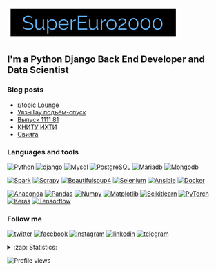 [![Header](https://github.com/SuperEuro2000/SuperEuro2000/blob/main/assets/logo400*80.png)](https://supereuro2000.com/)

## I'm a Python Django Back End Developer and Data Scientist

### Blog posts
<!-- YOUTUBE:START -->
- [r/topic Lounge](https://www.reddit.com/r/topic/comments/p2xoei/rtopic_lounge/)
- [УязыТау подъём-спуск](https://www.youtube.com/watch?v=cJavT6-4_yE)
- [Выпуск 1111 81](https://www.youtube.com/watch?v=1uyc35dyPrQ)
- [КНИТУ ИХТИ](https://www.youtube.com/watch?v=Y-CiGGL9MWQ)
- [Свияга](https://www.youtube.com/watch?v=ezi9IxaTAaI)
<!-- YOUTUBE:END -->

### Languages and tools

[![Python](https://img.shields.io/badge/-Python-<COLOR>?style=plastic&logo=Python)](https://github.com/GnuriaN/Python-Roadmap)
[![django](https://img.shields.io/badge/-django-<COLOR>?style=plastic&logo=django)](https://github.com/django/django)
[![Mysql](https://img.shields.io/badge/-Mysql-<COLOR>?style=plastic&logo=Mysql)](https://github.com/topics/mysql)
[![PostgreSQL](https://img.shields.io/badge/-PostgreSQL-<COLOR>?style=plastic&logo=PostgreSQL)](https://github.com/topics/postgresql)
[![Mariadb](https://img.shields.io/badge/-Mariadb-<COLOR>?style=plastic&logo=Mariadb)](https://github.com/search?q=Mariadb)
[![Mongodb](https://img.shields.io/badge/-Mongodb-<COLOR>?style=plastic&logo=Mongodb)](https://github.com/topics/mongodb)

[![Spark](https://img.shields.io/badge/-Spark-<COLOR>?style=plastic&logo=Spark)](https://github.com/apache/spark)
[![Scrapy](https://img.shields.io/badge/-Scrapy-<COLOR>?style=plastic&logo=Scrapy)](https://github.com/scrapy/scrapy)
[![Beautifulsoup4](https://img.shields.io/badge/-Beautifulsoup4-<COLOR>?style=plastic&logo=Beautifulsoup4)](https://pypi.org/project/beautifulsoup4/)
[![Selenium](https://img.shields.io/badge/-Selenium-<COLOR>?style=plastic&logo=Selenium)](https://github.com/search?q=Selenium)
[![Ansible](https://img.shields.io/badge/-Ansible-<COLOR>?style=plastic&logo=Ansible)](https://github.com/ansible/ansible)
[![Docker](https://img.shields.io/badge/-Docker-<COLOR>?style=plastic&logo=Docker)](https://github.com/topics/docker)

[![Anaconda](https://img.shields.io/badge/-Anaconda-<COLOR>?style=plastic&logo=Anaconda)](https://www.anaconda.com)
[![Pandas](https://img.shields.io/badge/-Pandas-<COLOR>?style=plastic&logo=Pandas)](https://github.com/pandas-dev/pandas)
[![Numpy](https://img.shields.io/badge/-Numpy-<COLOR>?style=plastic&logo=Numpy)](https://github.com/numpy/numpy)
[![Matplotlib](https://img.shields.io/badge/-Matplotlib-<COLOR>?style=plastic&logo=Matplotlib)](https://github.com/matplotlib/matplotlib)
[![Scikitlearn](https://img.shields.io/badge/-Scikitlearn-<COLOR>?style=plastic&logo=Scikitlearn)](https://github.com/scikit-learn/scikit-learn)
[![PyTorch](https://img.shields.io/badge/-PyTorch-<COLOR>?style=plastic&logo=PyTorch)](https://github.com/pytorch/pytorch)
[![Keras](https://img.shields.io/badge/-Keras-<COLOR>?style=plastic&logo=Keras)](https://github.com/keras-team/keras)
[![Tensorflow](https://img.shields.io/badge/-Tensorflow-<COLOR>?style=plastic&logo=Tensorflow)](https://github.com/tensorflow/tensorflow)

### Follow me

[![twitter](https://img.shields.io/badge/-twitter-<COLOR>?style=plastic&logo=twitter)](https://twitter.com/SuperEuro2000)
[![facebook](https://img.shields.io/badge/-facebook-<COLOR>?style=plastic&logo=facebook)](https://www.facebook.com/SuperEuro2000)
[![instagram](https://img.shields.io/badge/-instagram-<COLOR>?style=plastic&logo=instagram)](https://www.instagram.com/supereuro2000/)
[![linkedin](https://img.shields.io/badge/-linkedin-<COLOR>?style=plastic&logo=linkedin)](https://www.linkedin.com/in/supereuro2000/)
[![telegram](https://img.shields.io/badge/-telegram-<COLOR>?style=plastic&logo=telegram)](https://t.me/SuperEuro2000)

<details>
    <summary>:zap: Statistics:</summary>
    <img align="left" alt="codeSTACKr's GitHub Stats" src="https://github-readme-stats.vercel.app/api?username=SuperEuro2000&show_icons=true&theme=dracula)](https://github.com/SuperEuro2000/github-readme-stats)" />
</details>

![Profile views](https://komarev.com/ghpvc/?username=supereuro2000)